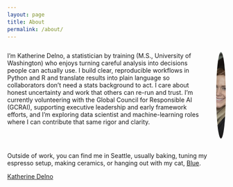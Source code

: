```yaml
---
layout: page
title: About
permalink: /about/
---
```

<div style="display: flex; align-items: flex-start; gap: 20px;">

  <p>
    I’m Katherine Delno, a statistician by training (M.S., University of Washington) who enjoys turning careful analysis into decisions people can actually use. I build clear, reproducible workflows in Python and R and translate results into plain language so collaborators don’t need a stats background to act. I care about honest uncertainty and work that others can re-run and trust. I’m currently volunteering with the Global Council for Responsible AI (GCRAI), supporting executive leadership and early framework efforts, and I’m exploring data scientist and machine-learning roles where I can contribute that same rigor and clarity.
  </p>

  <img src="/assets/img/headshot.JPG" alt="Headshot"
       style="width:200px; height:200px; border-radius:50%; object-fit:cover; flex-shrink:0;"
       loading="lazy" decoding="async">

</div>

<p>
  Outside of work, you can find me in Seattle, usually baking, tuning my espresso setup, making ceramics, or hanging out with my cat,
  <a href="#blue-photo">Blue</a>.
</p>

<!-- Lightbox -->
<div id="blue-photo" class="lightbox" aria-hidden="true">
  <a href="#" class="lb-close" aria-label="Close"></a>
  <img src="/assets/img/blue.jpeg" alt="Blue the cat">
</div>

<style>
  .lightbox { display:none; position:fixed; inset:0; background:rgba(0,0,0,.6);
              align-items:center; justify-content:center; padding:24px; z-index:9999; }
  .lightbox:target { display:flex; }
  .lightbox img { max-width:720px; max-height:85vh; border-radius:12px;
                  box-shadow:0 10px 30px rgba(0,0,0,.35); }
  .lb-close { position:absolute; inset:0; cursor:zoom-out; }
</style>

<!-- LinkedIn badge script (include once on the page) -->
<script src="https://platform.linkedin.com/badges/js/profile.js" async defer type="text/javascript"></script>

<!-- The badge itself -->
<div class="badge-base LI-profile-badge"
     data-locale="en_US"
     data-size="medium"
     data-theme="light"
     data-type="VERTICAL"
     data-vanity="katherinedelno"
     data-version="v1"
     style="margin-top:12px;">
  <a class="badge-base__link LI-simple-link"
     href="https://www.linkedin.com/in/katherinedelno?trk=profile-badge">Katherine Delno</a>
</div>